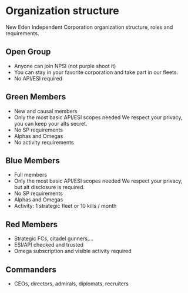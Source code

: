 # Organization structure

New Eden Independent Corporation organization structure, roles and requirements.

## Open Group

- Anyone can join NPSI (not purple shoot it) 
- You can stay in your favorite corporation and take part in our fleets.
- No API/ESI required

## Green Members

- New and causal members
- Only the most basic API/ESI scopes needed
   We respect your privacy, you can keep your alts secret.
- No SP requirements
- Alphas and Omegas
- No activity requirements

## Blue Members

- Full members
- Only the most basic API/ESI scopes needed
   We respect your privacy, but alt disclosure is required.
- No SP requirements
- Alphas and Omegas
- Activity: 1 strategic fleet or 10 kills / month

## Red Members

- Strategic FCs, citadel gunners,...
- ESI/API checked and trusted
- Omega subscription and visible activity required

## Commanders

- CEOs, directors, admirals, diplomats, recruiters



